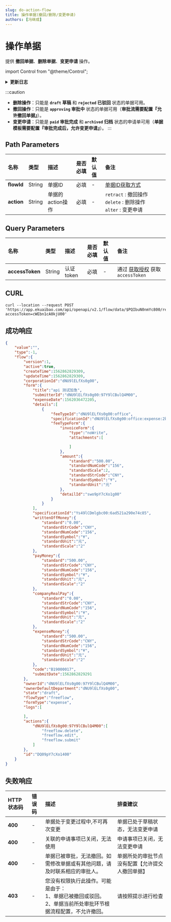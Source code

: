 ```yaml
---
slug: do-action-flow
title: 操作单据(撤回/删除/变更申请)
authors: [冯继成]
---
```


# 操作单据
提供 **撤回单据**、**删除单据**、**变更申请** 操作。

import Control from "@theme/Control";

<Control
method="POST"
url="/api/openapi/v2.1/flow/data/$`flowId`/`action`"
/>

<details>
  <summary><b>更新日志</b></summary>
  <div>

  [**1.21.0**](/docs/open-api/notice/update-log#1210) -> 🚀 接口升级 `v2.1` 版本，新增了支持申请单 **变更申请** 操作。<br/>
  </div>
</details>

:::caution
- **删除操作**：只能是 **`draft` 草稿** 和 **`rejected` 已驳回** 状态的单据可用。
- **撤回操作**：只能是 **`approving` 审批中** 状态的单据可用（**审批流需要配置『允许撤回单据』**）。
- **变更申请**：只能是 **`paid` 审批完成** 和 **`archived` 归档** 状态的申请单可用（**单据模板需要配置『审批完成后，允许变更申请』**）。
:::

## Path Parameters

| 名称 | 类型 | 描述 | 是否必填 | 默认值 | 备注                                                            |
| :--- | :--- | :--- | :--- |:--- |:--------------------------------------------------------------|
| **flowId** | String  | 单据ID          | 必填 | - | [单据ID获取方式](/docs/open-api/flows/question-answer#问题一)          |
| **action** | String  | 单据的action操作 | 必填 | - | `retract` : 撤回操作 &emsp; `delete` : 删除操作 &emsp; `alter` : 变更申请 |

## Query Parameters

| 名称 | 类型 | 描述 | 是否必填 | 默认值 | 备注 |
| :--- | :--- | :--- | :--- |:--- | :--- |
| **accessToken** | String | 认证token | 必填 | - | 通过 [获取授权](/docs/open-api/getting-started/auth) 获取 `accessToken` |

## CURL
```shell
curl --location --request POST 'https://app.ekuaibao.com/api/openapi/v2.1/flow/data/$PQIbuN0nmYc800/retract?accessToken=cWEbn1cA0kjU00'
```

## 成功响应
```json
{
    "value":"",
    "type":-1,
    "flow":{
        "version":1,
        "active":true,
        "createTime":1562862829309,
        "updateTime":1562862829309,
        "corporationId":"dNU9lELfXs0g00",
        "form":{
            "title":"api 测试加急",
            "submitterId":"dNU9lELfXs0g00:97Y9lCBulQ4M00",
            "expenseDate":1562036472205,
            "details":[
                {
                    "feeTypeId":"dNU9lELfXs0g00:office",
                    "specificationId":"dNU9lELfXs0g00:office:expense:2b43fb500eedb",
                    "feeTypeForm":{
                        "invoiceForm":{
                            "type":"noWrite",
                            "attachments":[

                            ]
                        },
                        "amount":{
                            "standard":"500.00",
                            "standardNumCode":"156",
                            "standardScale":2,
                            "standardStrCode":"CNY",
                            "standardSymbol":"¥",
                            "standardUnit":"元"
                        },
                        "detailId":"swo9pY7cXo1g00"
                    }
                }
            ],
            "specificationId":"Ys49lCDmlgbc00:6ad521a290e74c85",
            "writtenOffMoney":{
                "standard":"0.00",
                "standardStrCode":"CNY",
                "standardNumCode":"156",
                "standardSymbol":"¥",
                "standardUnit":"元",
                "standardScale":"2"
            },
            "payMoney":{
                "standard":"500.00",
                "standardStrCode":"CNY",
                "standardNumCode":"156",
                "standardSymbol":"¥",
                "standardUnit":"元",
                "standardScale":"2"
            },
            "companyRealPay":{
                "standard":"0.00",
                "standardStrCode":"CNY",
                "standardNumCode":"156",
                "standardSymbol":"¥",
                "standardUnit":"元",
                "standardScale":"2"
            },
            "expenseMoney":{
                "standard":"500.00",
                "standardStrCode":"CNY",
                "standardNumCode":"156",
                "standardSymbol":"¥",
                "standardUnit":"元",
                "standardScale":"2"
            },
            "code":"B19000017",
            "submitDate":1562862829291
        },
        "ownerId":"dNU9lELfXs0g00:97Y9lCBulQ4M00",
        "ownerDefaultDepartment":"dNU9lELfXs0g00",
        "state":"draft",
        "flowType":"freeflow",
        "formType":"expense",
        "logs":[

        ],
        "actions":{
            "dNU9lELfXs0g00:97Y9lCBulQ4M00":[
                "freeflow.delete",
                "freeflow.edit",
                "freeflow.submit"
            ]
        },
        "id":"DQ09pY7cXo1400"
    }
}
```

## 失败响应

| HTTP状态码 | 错误码 | 描述 | 排查建议                     |
|:--------| :--- | :--- |:-------------------------|
| **400** | - | 单据处于变更过程中,不可再次变更 | 单据已处于草稿状态，无法变更申请         | 
| **400** | - | 关联的申请事项已关闭，无法使用 | 申请事项已关闭，无法变更申请           | 
| **400** | - | 单据已被审批，无法撤回。如需修改单据或有其他问题，请及时联系相应的审批人。 | 单据所处的审批节点没有配置【允许提交人撤回单据】 | 
| **403** | - | 您没有权限执行此操作。可能是由于：<br/>1、单据已被撤回或驳回。<br/>2、单据当前所处审批环节根据流程配置，不允许撤回。 | 请按照提示进行检查                | 
